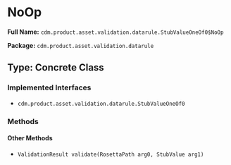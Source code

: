 # NoOp

**Full Name:** `cdm.product.asset.validation.datarule.StubValueOneOf0$NoOp`

**Package:** `cdm.product.asset.validation.datarule`

## Type: Concrete Class

### Implemented Interfaces

- `cdm.product.asset.validation.datarule.StubValueOneOf0`

### Methods

#### Other Methods

- `ValidationResult validate(RosettaPath arg0, StubValue arg1)`

